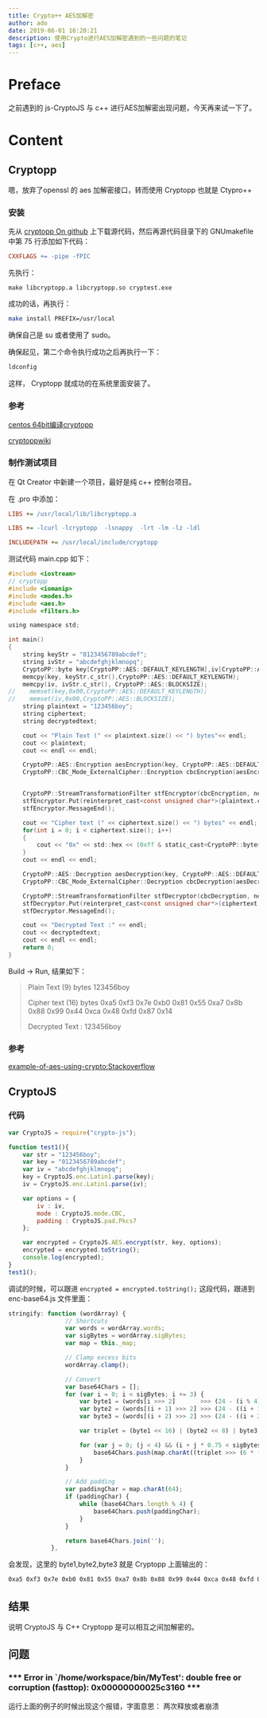 ```yaml
---
title: Crypto++ AES加解密
author: ado
date: 2019-06-01 16:20:21
description: 使用Crypto进行AES加解密遇到的一些问题的笔记
tags: [c++, aes]
---
```


# Preface

之前遇到的 js-CryptoJS 与 c++ 进行AES加解密出现问题，今天再来试一下了。

# Content

## Cryptopp

嗯，放弃了openssl 的 aes 加解密接口，转而使用 Cryptopp 也就是 Ctypro++

### 安装

先从 [cryptopp On github](https://github.com/weidai11/cryptopp) 上下载源代码，然后再源代码目录下的 GNUmakefile 中第 75 行添加如下代码：

```makefile
CXXFLAGS += -pipe -fPIC
```

先执行：

```shell
make libcryptopp.a libcryptopp.so cryptest.exe
```

成功的话，再执行：

```sh
make install PREFIX=/usr/local
```

确保自己是 su 或者使用了 sudo。

确保起见，第二个命令执行成功之后再执行一下：

```sh
ldconfig
```

这样， Cryptopp 就成功的在系统里面安装了。

### 参考

[centos 64bit编译cryptopp](<https://www.lwlwq.com/post-cryptopp.html>)

[cryptoppwiki](<https://www.cryptopp.com/wiki/Linux>)

### 制作测试项目

在 Qt Creator 中新建一个项目，最好是纯 c++ 控制台项目。

在 .pro 中添加：

```ini
LIBS += /usr/local/lib/libcryptopp.a

LIBS += -lcurl -lcryptopp  -lsnappy  -lrt -lm -lz -ldl

INCLUDEPATH += /usr/local/include/cryptopp
```

测试代码 main.cpp 如下：

```c
#include <iostream>
// cryptopp
#include <iomanip>
#include <modes.h>
#include <aes.h>
#include <filters.h>

using namespace std;

int main()
{
    string keyStr = "0123456789abcdef";
    string ivStr = "abcdefghjklmnopq";
    CryptoPP::byte key[CryptoPP::AES::DEFAULT_KEYLENGTH],iv[CryptoPP::AES::BLOCKSIZE];
    memcpy(key, keyStr.c_str(),CryptoPP::AES::DEFAULT_KEYLENGTH);
    memcpy(iv, ivStr.c_str(), CryptoPP::AES::BLOCKSIZE);
//    memset(key,0x00,CryptoPP::AES::DEFAULT_KEYLENGTH);
//    memset(iv,0x00,CryptoPP::AES::BLOCKSIZE);
    string plaintext = "123456boy";
    string ciphertext;
    string decryptedtext;

    cout << "Plain Text (" << plaintext.size() << ") bytes"<< endl;
    cout << plaintext;
    cout << endl << endl;

    CryptoPP::AES::Encryption aesEncryption(key, CryptoPP::AES::DEFAULT_KEYLENGTH);
    CryptoPP::CBC_Mode_ExternalCipher::Encryption cbcEncryption(aesEncryption, iv);


    CryptoPP::StreamTransformationFilter stfEncryptor(cbcEncryption, new CryptoPP::StringSink(ciphertext));
    stfEncryptor.Put(reinterpret_cast<const unsigned char*>(plaintext.c_str()),plaintext.length());
    stfEncryptor.MessageEnd();

    cout << "Cipher text (" << ciphertext.size() << ") bytes" << endl;
    for(int i = 0; i < ciphertext.size(); i++)
    {
        cout << "0x" << std::hex << (0xff & static_cast<CryptoPP::byte>(ciphertext[i])) << " ";
    }
    cout << endl << endl;

    CryptoPP::AES::Decryption aesDecryption(key, CryptoPP::AES::DEFAULT_KEYLENGTH);
    CryptoPP::CBC_Mode_ExternalCipher::Decryption cbcDecryption(aesDecryption, iv);

    CryptoPP::StreamTransformationFilter stfDecryptor(cbcDecryption, new CryptoPP::StringSink(decryptedtext));
    stfDecryptor.Put(reinterpret_cast<const unsigned char*>(ciphertext.c_str()),ciphertext.size());
    stfDecryptor.MessageEnd();

    cout << "Decrypted Text :" << endl;
    cout << decryptedtext;
    cout << endl << endl;
    return 0;
}

```

Build -> Run, 结果如下：

> Plain Text (9) bytes
> 123456boy
>
> Cipher text (16) bytes
> 0xa5 0xf3 0x7e 0xb0 0x81 0x55 0xa7 0x8b 0x88 0x99 0x44 0xca 0x48 0xfd 0x87 0x14 
>
> Decrypted Text :
> 123456boy

### 参考

[example-of-aes-using-crypto:Stackoverflow](<https://stackoverflow.com/questions/12306956/example-of-aes-using-crypto>)

## CryptoJS

### 代码

```js
var CryptoJS = require("crypto-js");

function test1(){
    var str = "123456boy";
    var key = "0123456789abcdef";
    var iv = "abcdefghjklmnopq";
    key = CryptoJS.enc.Latin1.parse(key);
    iv = CryptoJS.enc.Latin1.parse(iv);

    var options = {
        iv : iv,
        mode : CryptoJS.mode.CBC,
        padding : CryptoJS.pad.Pkcs7
    };

    var encrypted = CryptoJS.AES.encrypt(str, key, options);
    encrypted = encrypted.toString();
    console.log(encrypted);
}
test1();
```

调试的时候，可以跟进 `encrypted = encrypted.toString();` 这段代码，跟进到 enc-base64.js 文件里面：

```js
stringify: function (wordArray) {
	            // Shortcuts
	            var words = wordArray.words;
	            var sigBytes = wordArray.sigBytes;
	            var map = this._map;

	            // Clamp excess bits
	            wordArray.clamp();

	            // Convert
	            var base64Chars = [];
	            for (var i = 0; i < sigBytes; i += 3) {
	                var byte1 = (words[i >>> 2]       >>> (24 - (i % 4) * 8))       & 0xff;
	                var byte2 = (words[(i + 1) >>> 2] >>> (24 - ((i + 1) % 4) * 8)) & 0xff;
	                var byte3 = (words[(i + 2) >>> 2] >>> (24 - ((i + 2) % 4) * 8)) & 0xff;

	                var triplet = (byte1 << 16) | (byte2 << 8) | byte3;

	                for (var j = 0; (j < 4) && (i + j * 0.75 < sigBytes); j++) {
	                    base64Chars.push(map.charAt((triplet >>> (6 * (3 - j))) & 0x3f));
	                }
	            }

	            // Add padding
	            var paddingChar = map.charAt(64);
	            if (paddingChar) {
	                while (base64Chars.length % 4) {
	                    base64Chars.push(paddingChar);
	                }
	            }

	            return base64Chars.join('');
	        },
```



会发现，这里的 byte1,byte2,byte3  就是 Cryptopp 上面输出的：

```sh
0xa5 0xf3 0x7e 0xb0 0x81 0x55 0xa7 0x8b 0x88 0x99 0x44 0xca 0x48 0xfd 0x87 0x14 
```

## 结果

说明 CryptoJS 与 C++ Cryptopp 是可以相互之间加解密的。



## 问题

### \*** Error in `/home/workspace/bin/MyTest': double free or corruption (fasttop): 0x00000000025c3160 \***

运行上面的例子的时候出现这个报错，字面意思： 两次释放或者崩溃



